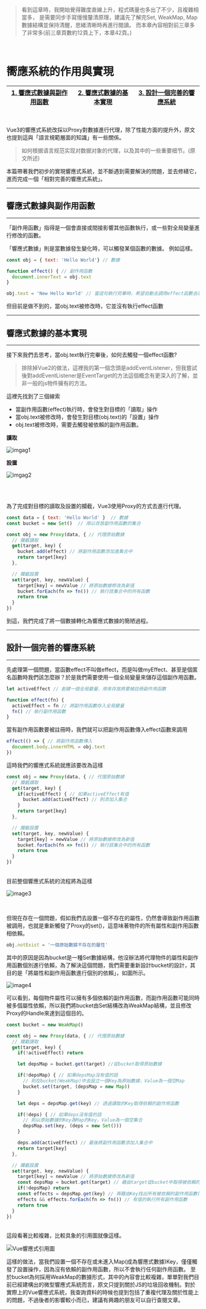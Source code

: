 > 看到這章時，我開始覺得難度直線上升，程式碼量也多出了不少，且複雜相當多，
是需要同步手寫慢慢釐清原理，建議先了解完Set, WeakMap, Map數據結構並保持清醒，思緒清晰時再進行閱讀。
而本章內容相對前三章多了非常多(前三章頁數約12頁上下，本章42頁。)
</br>


# 嚮應系統的作用與實現

|[1. 響應式數據與副作用函數](#響應式數據與副作用函數)|[2. 響應式數據的基本實現](#響應式數據的基本實現)|[3. 設計一個完善的響應系統](#設計一個完善的響應系統)|
|-|-|-|
</br>

Vue3的響應式系統改採以Proxy對數據進行代理，除了性能方面的提升外，原文也提到這與「語言規範層面的知識」有一些關係。

> 如何根据语言规范实现对数据对象的代理，以及其中的一些重要细节。(原文所述)

本篇帶著我們初步的實現響應式系統，並不斷遇到需要解決的問題，並去修繕它，進而完成一個「相對完善的響應式系統」。
</br>

---
## 響應式數據與副作用函數
---
「副作用函數」指得是一個會直接或間接影響其他函數執行，或一些對全局變量進行修改的函數。

「響應式數據」則是當數據發生變化時，可以觸發某個函數的數據。
例如這樣。

```js
const obj = { text: 'Hello World'} // 數據

function effect() { // 副作用函數
  document.innerText = obj.text
}

obj.text = 'New Hello World' // 當這句執行完畢時，希望自動去調用effect函數去改變DOM元素的文本節點
```
但目前是做不到的，當obj.text被修改時，它並沒有執行effect函數
</br>

---
## 響應式數據的基本實現
---
接下來我們去思考，當obj.text執行完畢後，如何去觸發一個effect函數?
> 排除掉Vue2的做法，這裡我的第一個念頭是addEventListener，但我嘗試後對addEventListener是EventTarget的方法這個概念有更深入的了解，並非一般的js物件擁有的方法。

這裡先找到了三個線索
* 當副作用函數(effect)執行時，會發生對目標的「讀取」操作
* 當obj.text被修改時，會發生對目標(obj.text)的「設置」操作
* obj.text被修改時，需要去觸發被依賴的副作用函數。

**讀取**

![imgag1](./image1.svg)
</br>

**設置**

![imgag2](./image2.svg)

</br>
</br>

為了完成對目標的讀取及設置的攔截，Vue3使用Proxy的方式去進行代理。
```js
const data = { text: 'Hello World' }  // 數據
const bucket = new Set()  // 用以存放副作用函數的集合

const obj = new Proxy(data, { // 代理原始數據
  // 攔截讀取
  get(target, key) {
    bucket.add(effect) // 將副作用函數添加進集合中
    return target[key]
  },

  // 攔截設置
  set(target, key, newValue) {
    target[key] = newValue // 將原始數據修改為新值
    bucket.forEach(fn => fn()) // 執行該集合中的所有函數
    return true
  }
})
```

到這，我們完成了將一個數據轉化為響應式數據的簡陋過程。
</br>

---
## 設計一個完善的響應系統
---
先處理第一個問題，當函數effect不叫做effect，而是叫做myEffect、甚至是個匿名函數時我們該怎麼辦？於是我們需要使用一個全局變量來儲存這個副作用函數。
```js
let activeEffect // 創建一個全局變量，用來存放將要被註冊副作用函數

function effect(fn) {
  activeEffect = fn // 將副作用函數存入全局變量
  fn() // 執行副作用函數
}
```

當有副作用函數要被註冊時，我們就可以把副作用函數傳入effect函數來調用
```js
effect(() => { // 將副作用函數傳入
  document.body.innerHTML = obj.text
})
```

這時我們的響應式系統就應該要改為這樣
```js
const obj = new Proxy(data, { // 代理原始數據
  // 攔截讀取
  get(target, key) {
    if(activeEffect) { // 如果activeEffect有值
      bucket.add(activeEffect) // 則添加入集合
    }
    return target[key]
  },

  // 攔截設置
  set(target, key, newValue) {
    target[key] = newValue // 將原始數據修改為新值
    bucket.forEach(fn => fn()) // 執行該集合中的所有函數
    return true
  }
})
```
</br>
目前整個響應式系統的流程將為這樣

![image3](./image3.svg)

</br>

但現在存在一個問題，假如我們去設置一個不存在的屬性，仍然會導致副作用函數被調用，也就是重新觸發了Proxy的set()，這意味著物件的所有屬性和副作用函數相依賴。

```js
obj.notExist = '一個原始數據不存在的屬性'
```

其中的原因是因為bucket是一種Set數據結構，他沒辦法將代理物件的屬性和副作用函數個別進行依賴，為了解決這個問題，我們需要重新設計bucket的設計，其目的是「將屬性和副作用函數進行個別的依賴」，如圖所示。

![image4](./image4.svg)

可以看到，每個物件屬性可以擁有多個依賴的副作用函數，而副作用函數可能同時被多個屬性依賴，所以我們將bucket由Set結構改為WeakMap結構，並且修改Proxy的Handle來達到這個目的。

```js
const bucket = new WeakMap()

const obj = new Proxy(data, { // 代理原始數據
  // 攔截讀取
  get(target, key) {
    if(!activeEffect) return

    let depsMap = bucket.get(target) //從bucket取得原始數據

    if(!depsMap) { // 如果depsMap沒有值的話
      // 則在bucket(WeakMap)中去設立一個Key為原始數據，Value為一個空Map
      bucket.set(target, (depsMap = new Map))
    }

    let deps = depsMap.get(key) // 透過讀取的Key取得依賴的副作用函數

    if(!deps) { // 如果deps沒有值的話
      // 則以原始數據的Key為Map的Key，Value為一個空集合
      depsMap.set(key, (deps = new Set()))
    }

    deps.add(activeEffect) // 最後將副作用函數添加入集合中
    return target[key]
  },

  // 攔截設置
  set(target, key, newValue) {
    target[key] = newValue // 將原始數據修改為新值
    const depsMap = bucket.get(target) // 藉由target從bucket中取得被依賴的key(Map)
    if(!depsMap) return
    const effects = depsMap.get(key) // 再藉由Key找出所有被依賴的副作用函數(Set)
    effects && effects.forEach(fn => fn()) // 有值的執行所有副作用函數
    return true
  }
})
```
</br>
這段看著比較複雜，比較具象的引用圖就像這樣。

![Vue響應式引用圖](./Vue%E9%9F%BF%E6%87%89%E5%BC%8F%E5%BC%95%E7%94%A8%E5%9C%96.svg)

這樣的做法，當我們設置一個不存在或未進入Map(成為響應式數據)Key，僅僅觸發了設置操作，因為沒有依賴的副作用函數，所以不會執行任何副作用函數。
至於bucket為何採用WeakMap的數據形式，其中的內容會比較複雜，單單對我們目前已經建構出的微型響應式系統而言，原文只提到關於JS的垃圾回收機制。對於實際上的Vue響應式系統，我查詢資料的時候也提到包括了重複代理及關於性能上的問題，不過後者的影響較小而已，建議有興趣的朋友可以自行查閱文章。